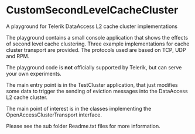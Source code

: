 CustomSecondLevelCacheCluster
=============================

A playground for Telerik DataAccess L2 cache cluster implementations

The playground contains a small console application that shows the effects of second level cache clustering. Three example implementations for cache cluster transport are provided. The protocols used are based on TCP, UDP and RPM.

The playground code is __not__ officially supported by Telerik, but can serve your own experiments.

The main entry point is in the TestCluster application, that just modifies some data to trigger the sending of eviction messages into the DataAccess L2 cache cluster.

The main point of interest is in the classes implementing the OpenAccessClusterTransport interface.

Please see the sub folder Readme.txt files for more information.
